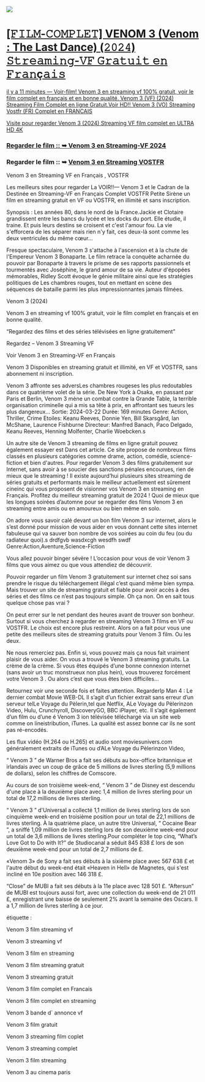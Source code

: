 <p dir="auto"><animated-image data-catalyst=""><a href="https://sixmedia.online/fr/movie/912649/venom-the-last-dance" title="PLAY NOW" rel="nofollow" data-target="animated-image.originalLink"><img src="https://camo.githubusercontent.com/e77d383337f352112ed1c7d3ceb2b7e09c82c4d2a374d360222ff6c789a55060/68747470733a2f2f692e696d6775722e636f6d2f6a684e476f45742e676966" data-canonical-src="https://i.imgur.com/jhNGoEt.gif" style="max-width: 100%; display: inline-block;" data-target="animated-image.originalImage"></a>
      <span class="AnimatedImagePlayer" data-target="animated-image.player" hidden="">
        <a data-target="animated-image.replacedLink" class="AnimatedImagePlayer-images" href="https://sixmedia.online/fr/movie/912649/venom-the-last-dance" target="_blank">
          
<td class="d-block color-fg-default comment-body markdown-body js-comment-body">
  
# [𝙵𝙸𝙻𝙼-𝙲𝙾𝙼𝙿𝙻𝙴𝚃]  VENOM 3 (Venom : The Last Dance) (𝟸𝟶𝟸𝟺) 𝚂𝚝𝚛𝚎𝚊𝚖𝚒𝚗𝚐-𝚅𝙵 𝙶𝚛𝚊𝚝𝚞𝚒𝚝 𝚎𝚗 𝙵𝚛𝚊𝚗ç𝚊𝚒𝚜

<p dir="auto">il y a 11 minutes — Voir-film! Venom 3 en streaming vf 100% gratuit, voir le film complet en français et en bonne qualité. Venom 3 (VF) (2024) Streaming Film Complet en ligne Gratuit.Voir HD!! Venom 3 (VO) Streaming Vostfr (FR) Complet en FRANCAIS</p>
<p dir="auto">Visite pour regarder Venom 3 (2024) Streaming VF film complet en ULTRA HD 4K</p>
<h3 dir="auto">Regarder le film :: ➥ <a href="https://sixmedia.online/fr/movie/912649/venom-the-last-dance" rel="nofollow">Venom 3 en Streaming-VF 2024</a></h3>
<h3 dir="auto">Regarder le film :: ➥ <a href="https://sixmedia.online/fr/movie/912649/venom-the-last-dance" rel="nofollow">Venom 3 en Streaming VOSTFR</a></h3>

<p dir="auto">Venom 3 en Streaming VF en Français , VOSTFR</p>
<p dir="auto">Les meilleurs sites pour regarder La VOIR!!— Venom 3 et le Cadran de la Destinée en Streaming-VF en Français Complet VOSTFR Petite Sirène un film en streaming gratuit en VF ou VOSTFR, en illimité et sans inscription.</p>
<p dir="auto">Synopsis : Les années 80, dans le nord de la France.Jackie et Clotaire grandissent entre les bancs du lycée et les docks du port. Elle étudie, il traine. Et puis leurs destins se croisent et c'est l'amour fou. La vie s'efforcera de les séparer mais rien n'y fait, ces deux-là sont comme les deux ventricules du même cœur...</p>
<p dir="auto">Fresque spectaculaire, Venom 3 s'attache à l'ascension et à la chute de l'Empereur Venom 3 Bonaparte. Le film retrace la conquête acharnée du pouvoir par Bonaparte à travers le prisme de ses rapports passionnels et tourmentés avec Joséphine, le grand amour de sa vie. Auteur d'épopées mémorables, Ridley Scott évoque le génie militaire ainsi que les stratégies politiques de Les chambres rouges, tout en mettant en scène des séquences de bataille parmi les plus impressionnantes jamais filmées.</p>
<p dir="auto">Venom 3 (2024)</p>
<p dir="auto">Venom 3 en streaming vf 100% gratuit, voir le film complet en français et en bonne qualité.</p>
<p dir="auto">“Regardez des films et des séries télévisées en ligne gratuitement”</p>
<p dir="auto">Regardez – Venom 3 Streaming VF</p>
<p dir="auto">Voir Venom 3 en Streaming-VF en Français</p>
<p dir="auto">Venom 3 Disponibles en streaming gratuit et illimité, en VF et VOSTFR, sans abonnement ni inscription.</p>
<p dir="auto">Venom 3 affronte ses adversLes chambres rougeses les plus redoutables dans ce quatrième volet de la série. De New York à Osaka, en passant par Paris et Berlin, Venom 3 mène un combat contre la Grande Table, la terrible organisation criminelle qui a mis sa tête à prix, en affrontant ses tueurs les plus dangereux... Sortie: 2024-03-22 Durée: 169 minutes Genre: Action, Thriller, Crime Etoiles: Keanu Reeves, Donnie Yen, Bill Skarsgård, Ian McShane, Laurence Fishburne Directeur: Manfred Banach, Paco Delgado, Keanu Reeves, Henning Molfenter, Charlie Woebcken.s</p>
<p dir="auto">Un autre site de Venom 3 streaming de films en ligne gratuit pouvez également essayer est Dans cet article. Ce site propose de nombreux films classés en plusieurs catégories comme drame, action, comédie, science-fiction et bien d'autres. Pour regarder Venom 3 des films gratuitement sur Internet, sans avoir à se soucier des sanctions pénales encourues, rien de mieux que le streaming ! Il existe aujourd’hui plusieurs sites streaming de séries gratuits et performants mais le meilleur actuellement est sûrement cineinc qui vous proposent de visionner vos Venom 3 en streaming en Français. Profitez du meilleur streaming gratuit de 2024 ! Quoi de mieux que les longues soirées d’automne pour se regarder des films Venom 3 en streaming entre amis ou en amoureux ou bien même en solo.</p>
<p dir="auto">On adore vous savoir calé devant un bon film Venom 3 sur internet, alors le s’est donné pour mission de vous aider en vous donnant cette sites internet fabuleuse qui va sauver bon nombre de vos soirées au coin du feu (ou du radiateur quoi).s drdfgvb wasdxcgh wesdfh swdf Genre:Action,Aventure,Science-Fiction</p>
<p dir="auto">Vous allez pouvoir binger sévère ! L’occasion pour vous de voir Venom 3 films que vous aimez ou que vous attendiez de découvrir.</p>
<p dir="auto">Pouvoir regarder un film Venom 3 gratuitement sur internet chez soi sans prendre le risque du téléchargement illégal c’est quand même bien sympa. Mais trouver un site de streaming gratuit et fiable pour avoir accès à des séries et des films ce n’est pas toujours simple. Oh ça non. On en sait tous quelque chose pas vrai ?</p>
<p dir="auto">On peut errer sur le net pendant des heures avant de trouver son bonheur. Surtout si vous cherchez à regarder en streaming Venom 3 films en VF ou VOSTFR. Le choix est encore plus restreint. Alors on a fait pour vous une petite des meilleurs sites de streaming gratuits pour Venom 3 film. Ou les deux.</p>
<p dir="auto">Ne nous remerciez pas. Enfin si, vous pouvez mais ça nous fait vraiment plaisir de vous aider. On vous a trouvé le Venom 3 streaming gratuits. La crème de la crème. Si vous êtes équipés d’une bonne connexion internet (sans avoir un truc monstrueux non plus hein), vous trouverez forcément votre Venom 3 . Ou alors c’est que vous êtes bien difficiles…</p>
<p dir="auto">Retournez voir une seconde fois et faites attention. RegarderIp Man 4 : Le dernier combat Movie WEB-DL Il s’agit d’un fichier extrait sans erreur d’un serveur telLe Voyage du Pèlerin,tel que Netflix, ALe Voyage du Pèlerinzon Video, Hulu, Crunchyroll, DiscoveryGO, BBC iPlayer, etc. Il s’agit également d’un film ou d’une é Venom 3 ion télévisée téléchargé via un site web comme on lineistribution, iTunes. La qualité est assez bonne car ils ne sont pas ré-encodés.</p>
<p dir="auto">Les flux vidéo (H.264 ou H.265) et audio sont moviesunivers.com généralement extraits de iTunes ou d’ALe Voyage du Pèlerinzon Video,</p>
<p dir="auto">“ Venom 3 ” de Warner Bros a fait ses débuts au box-office britannique et irlandais avec un coup de grâce de 5 millions de livres sterling (5,9 millions de dollars), selon les chiffres de Comscore.</p>
<p dir="auto">Au cours de son troisième week-end, “ Venom 3 ” de Disney est descendu d'une place à la deuxième place avec 1,4 million de livres sterling pour un total de 17,2 millions de livres sterling.</p>
<p dir="auto">“ Venom 3 ” d'Universal a collecté 1,1 million de livres sterling lors de son cinquième week-end en troisième position pour un total de 22,1 millions de livres sterling. À la quatrième place, un autre titre Universal, “ Cocaine Bear ”, a sniffé 1,09 million de livres sterling lors de son deuxième week-end pour un total de 3,6 millions de livres sterling.Pour compléter le top cinq, “What’s Love Got to Do with It?” de Studiocanal a séduit 845 838 £ lors de son deuxième week-end pour un total de 2,7 millions de £.</p>
<p dir="auto">«Venom 3» de Sony a fait ses débuts à la sixième place avec 567 638 £ et l'autre début du week-end était «Heaven in Hell» de Magnetes, qui s'est incliné en 10e position avec 146 318 £.</p>
<p dir="auto">“Close” de MUBI a fait ses débuts à la 11e place avec 128 501 £. “Aftersun” de MUBI est toujours aussi fort, avec une collection du week-end de 21 011 £, enregistrant une baisse de seulement 2% avant la semaine des Oscars. Il a 1,7 million de livres sterling à ce jour.</p>
<p dir="auto">étiquette :</p>
<p dir="auto">Venom 3 film streaming vf</p>
<p dir="auto">Venom 3 streaming vf</p>
<p dir="auto">Venom 3 film en streaming</p>
<p dir="auto">Venom 3 film streaming gratuit</p>
<p dir="auto">Venom 3 streaming gratuit</p>
<p dir="auto">Venom 3 film complet en Francais</p>
<p dir="auto">Venom 3 film complet en streaming</p>
<p dir="auto">Venom 3 bande d` annonce vf</p>
<p dir="auto">Venom 3 film gratuit</p>
<p dir="auto">Venom 3 streaming film coplet</p>
<p dir="auto">Venom 3 streaming complet</p>
<p dir="auto">Venom 3 film streaming</p>
<p dir="auto">Venom 3 au cinema paris</p>
    </td>
